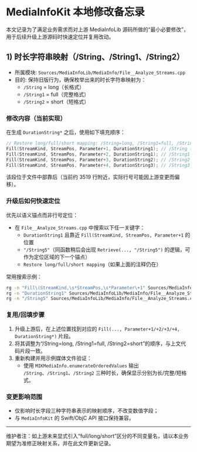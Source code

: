 # MediaInfoKit 本地修改备忘录

本文记录为了满足业务需求而对上游 MediaInfoLib 源码所做的“最小必要修改”，用于后续升级上游源码时快速定位并复用改动。

## 1) 时长字符串映射（/String、/String1、/String2）

- 所属模块: `Sources/MediaInfoLib/MediaInfo/File__Analyze_Streams.cpp`
- 目的: 保持旧版行为，确保枚举出来的时长字符串映射为：
  - `/String` = long（长格式）
  - `/String1` = full（完整格式）
  - `/String2` = short（短格式）

### 修改内容（当前实现）

在生成 `DurationString*` 之后，使用如下填充顺序：

```cpp
// Restore long/full/short mapping: /String=long, /String1=full, /String2=short
Fill(StreamKind, StreamPos, Parameter+1, DurationString1); // /String (long)
Fill(StreamKind, StreamPos, Parameter+2, DurationString1); // /String1 (full)
Fill(StreamKind, StreamPos, Parameter+3, DurationString2); // /String2 (short)
Fill(StreamKind, StreamPos, Parameter+4, DurationString3); // /String3
```

该段位于文件中部靠后（当前约 3519 行附近，实际行号可能因上游变更而偏移）。

### 升级后如何快速定位

优先以语义锚点而非行号定位：

- 在 `File__Analyze_Streams.cpp` 中搜索以下任一关键字：
  - `DurationString1` 且靠近 `Fill(StreamKind, StreamPos, Parameter+1` 的位置
  - `"/String5"`（同函数稍后会出现 `Retrieve(..., "/String5")` 的逻辑，可作为定位区域的下一个锚点）
  - `Restore long/full/short mapping`（如果上面的注释仍在）

常用搜索示例：

```bash
rg -n "Fill\(StreamKind,\s*StreamPos,\s*Parameter\+1" Sources/MediaInfoLib/MediaInfo/File__Analyze_Streams.cpp
rg -n "DurationString1" Sources/MediaInfoLib/MediaInfo/File__Analyze_Streams.cpp
rg -n "/String5" Sources/MediaInfoLib/MediaInfo/File__Analyze_Streams.cpp
```

### 复用/回填步骤

1. 升级上游后，在上述位置找到对应的 `Fill(..., Parameter+1/+2/+3/+4, DurationString*)` 片段。
2. 将其调整为“/String=long, /String1=full, /String2=short”的顺序，与上文代码片段一致。
3. 重新构建并用示例媒体文件验证：
   - 使用 `MIKMediaInfo.enumerateOrderedValues` 输出 `/String`、`/String1`、`/String2` 三种时长，确保显示分别为长/完整/短格式。

### 变更影响范围

- 仅影响时长字段三种字符串表示的映射顺序，不改变数值字段；
- 与 `MediaInfoKit` 的 Swift/ObjC API 接口保持兼容。

---

维护者注：如上游未来显式引入“full/long/short”区分的不同变量名，请以本业务期望为准修正映射关系，并在此文件更新记录。


